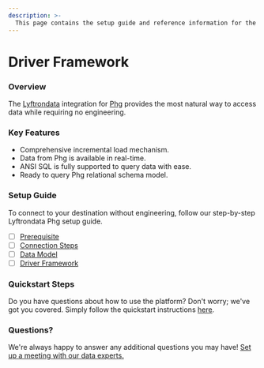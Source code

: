 ```yaml
---
description: >-
  This page contains the setup guide and reference information for the Phg source connector.
---
```


# Driver Framework

### Overview

The [Lyftrondata](https://www.lyftrondata.com/) integration for [Phg](None) provides the most natural way to access data while requiring no engineering.

### Key Features

* Comprehensive incremental load mechanism.
* Data from Phg is available in real-time.&#x20;
* ANSI SQL is fully supported to query data with ease.
* Ready to query Phg relational schema model.

### Setup Guide

To connect to your destination without engineering, follow our step-by-step Lyftrondata Phg setup guide.

* [ ] [Prerequisite](../prerequisite.md)
* [ ] [Connection Steps](../connection-steps.md)
* [ ] [Data Model](../data-model/erd.md)
* [ ] [Driver Framework](../driver-framework/)

### Quickstart Steps

Do you have questions about how to use the platform? Don't worry; we've got you covered. Simply follow the quickstart instructions [here](../driver-framework/README.md).

### Questions? <a href="#questions" id="questions"></a>

We're always happy to answer any additional questions you may have! [Set up a meeting with our data experts.](https://www.lyftrondata.com/book-a-meeting/)


